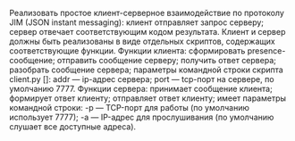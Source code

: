 Реализовать простое клиент-серверное взаимодействие по протоколу JIM (JSON instant messaging):
клиент отправляет запрос серверу;
сервер отвечает соответствующим кодом результата. Клиент и сервер должны быть реализованы в виде отдельных скриптов, содержащих соответствующие функции. Функции клиента: сформировать presence-сообщение; отправить сообщение серверу; получить ответ сервера; разобрать сообщение сервера; параметры командной строки скрипта client.py <addr> [<port>]: addr — ip-адрес сервера; port — tcp-порт на сервере, по умолчанию 7777. Функции сервера: принимает сообщение клиента; формирует ответ клиенту; отправляет ответ клиенту; имеет параметры командной строки: -p <port> — TCP-порт для работы (по умолчанию использует 7777); -a <addr> — IP-адрес для прослушивания (по умолчанию слушает все доступные адреса).
